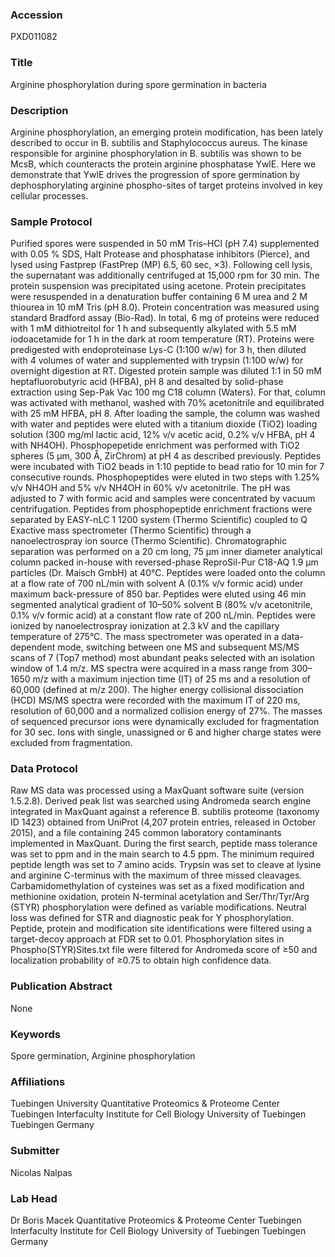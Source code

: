 ### Accession
PXD011082

### Title
Arginine phosphorylation during spore germination in bacteria

### Description
Arginine phosphorylation, an emerging protein modification, has been lately described to occur in B. subtilis and Staphylococcus aureus. The kinase responsible for arginine phosphorylation in B. subtilis was shown to be McsB, which counteracts the protein arginine phosphatase YwlE. Here we demonstrate that YwlE drives the progression of spore germination by dephosphorylating arginine phospho-sites of target proteins involved in key cellular processes.

### Sample Protocol
Purified spores were suspended in 50 mM Tris–HCl (pH 7.4) supplemented with 0.05 % SDS, Halt Protease and phosphatase inhibitors (Pierce), and lysed using Fastprep (FastPrep (MP) 6.5, 60 sec, ×3). Following cell lysis, the supernatant was additionally centrifuged at 15,000 rpm for 30 min. The protein suspension was precipitated using acetone. Protein precipitates were resuspended in a denaturation buffer containing 6 M urea and 2 M thiourea in 10 mM Tris (pH 8.0). Protein concentration was measured using standard Bradford assay (Bio-Rad). In total, 6 mg of proteins were reduced with 1 mM dithiotreitol for 1 h and subsequently alkylated with 5.5 mM iodoacetamide for 1 h in the dark at room temperature (RT). Proteins were predigested with endoproteinase Lys-C (1:100 w/w) for 3 h, then diluted with 4 volumes of water and supplemented with trypsin (1:100 w/w) for overnight digestion at RT. Digested protein sample was diluted 1:1 in 50 mM heptafluorobutyric acid (HFBA), pH 8 and desalted by solid-phase extraction using Sep-Pak Vac 100 mg C18 column (Waters). For that, column was activated with methanol, washed with 70% acetonitrile and equilibrated with 25 mM HFBA, pH 8. After loading the sample, the column was washed with water and peptides were eluted with a titanium dioxide (TiO2) loading solution (300 mg/ml lactic acid, 12% v/v acetic acid, 0.2% v/v HFBA, pH 4 with NH4OH). Phosphopepetide enrichment was performed with TiO2 spheres (5 μm, 300 Å, ZirChrom) at pH 4 as described previously. Peptides were incubated with TiO2 beads in 1:10 peptide to bead ratio for 10 min for 7 consecutive rounds. Phosphopeptides were eluted in two steps with 1.25% v/v NH4OH and 5% v/v NH4OH in 60% v/v acetonitrile. The pH was adjusted to 7 with formic acid and samples were concentrated by vacuum centrifugation. Peptides from phosphopeptide enrichment fractions were separated by EASY-nLC 1 1200 system (Thermo Scientific) coupled to Q Exactive mass spectrometer (Thermo Scientific) through a nanoelectrospray ion source (Thermo Scientific). Chromatographic separation was performed on a 20 cm long, 75 μm inner diameter analytical column packed in-house with reversed-phase ReproSil-Pur C18-AQ 1.9 μm particles (Dr. Maisch GmbH) at 40°C. Peptides were loaded onto the column at a flow rate of 700 nL/min with solvent A (0.1% v/v formic acid) under maximum back-pressure of 850 bar. Peptides were eluted using 46 min segmented analytical gradient of 10–50% solvent B (80% v/v acetonitrile, 0.1% v/v formic acid) at a constant flow rate of 200 nL/min. Peptides were ionized by nanoelectrospray ionization at 2.3 kV and the capillary temperature of 275°C. The mass spectrometer was operated in a data-dependent mode, switching between one MS and subsequent MS/MS scans of 7 (Top7 method) most abundant peaks selected with an isolation window of 1.4 m/z. MS spectra were acquired in a mass range from 300–1650 m/z with a maximum injection time (IT) of 25 ms and a resolution of 60,000 (defined at m/z 200). The higher energy collisional dissociation (HCD) MS/MS spectra were recorded with the maximum IT of 220 ms, resolution of 60,000 and a normalized collision energy of 27%. The masses of sequenced precursor ions were dynamically excluded for fragmentation for 30 sec. Ions with single, unassigned or 6 and higher charge states were excluded from fragmentation.

### Data Protocol
Raw MS data was processed using a MaxQuant software suite (version 1.5.2.8). Derived peak list was searched using Andromeda search engine integrated in MaxQuant against a reference B. subtilis proteome (taxonomy ID 1423) obtained from UniProt (4,207 protein entries, released in October 2015), and a file containing 245 common laboratory contaminants implemented in MaxQuant. During the first search, peptide mass tolerance was set to ppm and in the main search to 4.5 ppm. The minimum required peptide length was set to 7 amino acids. Trypsin was set to cleave at lysine and arginine C-terminus with the maximum of three missed cleavages. Carbamidomethylation of cysteines was set as a fixed modification and methionine oxidation, protein N-terminal acetylation and Ser/Thr/Tyr/Arg (STYR) phosphorylation were defined as variable modifications. Neutral loss was defined for STR and diagnostic peak for Y phosphorylation. Peptide, protein and modification site identifications were filtered using a target-decoy approach at FDR set to 0.01. Phosphorylation sites in Phospho(STYR)Sites.txt file were filtered for Andromeda score of ≥50 and localization probability of ≥0.75 to obtain high confidence data.

### Publication Abstract
None

### Keywords
Spore germination, Arginine phosphorylation

### Affiliations
Tuebingen University
Quantitative Proteomics & Proteome Center Tuebingen Interfaculty Institute for Cell Biology University of Tuebingen Tuebingen Germany

### Submitter
Nicolas Nalpas

### Lab Head
Dr Boris Macek
Quantitative Proteomics & Proteome Center Tuebingen Interfaculty Institute for Cell Biology University of Tuebingen Tuebingen Germany


